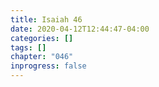 ```yaml
---
title: Isaiah 46
date: 2020-04-12T12:44:47-04:00
categories: []
tags: []
chapter: "046"
inprogress: false
---
```


